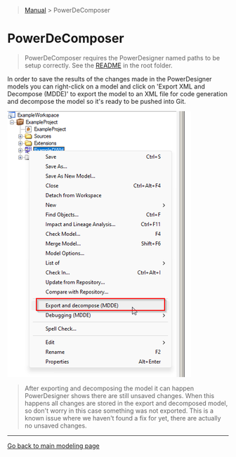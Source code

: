 > [Manual](./README.md) > PowerDeComposer

# PowerDeComposer

> PowerDeComposer requires the PowerDesigner named paths to be setup correctly. See the [README](../README.md) in the root folder.

In order to save the results of the changes made in the PowerDesigner models you can right-click on a model and click on 'Export XML and Decompose (MDDE)' to export the model to an XML file for code generation and decompose the model so it's ready to be pushed into Git.

![Export and decompose](img/model_export_and_decompose.png)

> After exporting and decomposing the model it can happen PowerDesigner shows there are still unsaved changes. When this happens all changes are stored in the export and decomposed model, so don't worry in this case something was not exported. This is a known issue where we haven't found a fix for yet, there are actually no unsaved changes.

***

[Go back to main modeling page](./README.md)
